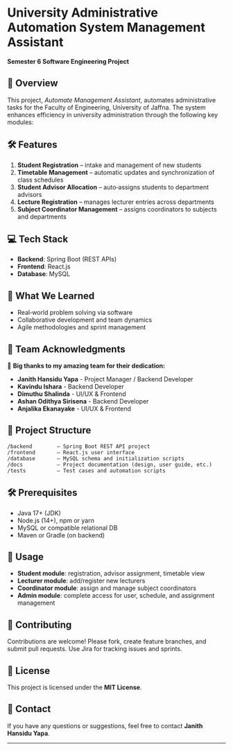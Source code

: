 # University Administrative Automation System Management Assistant

**Semester 6 Software Engineering Project**

## 🎯 Overview

This project, *Automate Management Assistant*, automates administrative tasks for the Faculty of Engineering, University of Jaffna. The system enhances efficiency in university administration through the following key modules:

## 🛠️ Features

1. **Student Registration** – intake and management of new students
2. **Timetable Management** – automatic updates and synchronization of class schedules
3. **Student Advisor Allocation** – auto‑assigns students to department advisors
4. **Lecture Registration** – manages lecturer entries across departments
5. **Subject Coordinator Management** – assigns coordinators to subjects and departments

## 💻 Tech Stack

* **Backend**: Spring Boot (REST APIs)
* **Frontend**: React.js
* **Database**: MySQL

## 🚀 What We Learned

* Real‑world problem solving via software
* Collaborative development and team dynamics
* Agile methodologies and sprint management

## 👥 Team Acknowledgments

🙌 **Big thanks to my amazing team for their dedication:**

* **Janith Hansidu Yapa** - Project Manager / Backend Developer
* **Kavindu Ishara** - Backend Developer
* **Dimuthu Shalinda** - UI/UX & Frontend
* **Ashan Odithya Sirisena** - Backend Developer
* **Anjalika Ekanayake** - UI/UX & Frontend

## 📂 Project Structure

```
/backend        — Spring Boot REST API project  
/frontend       — React.js user interface  
/database       — MySQL schema and initialization scripts  
/docs           — Project documentation (design, user guide, etc.)  
/tests          — Test cases and automation scripts  
```

## 🛠️ Prerequisites

* Java 17+ (JDK)
* Node.js (14+), npm or yarn
* MySQL or compatible relational DB
* Maven or Gradle (on backend) 

## 🧪 Usage

* **Student module**: registration, advisor assignment, timetable view
* **Lecturer module**: add/register new lecturers
* **Coordinator module**: assign and manage subject coordinators
* **Admin module**: complete access for user, schedule, and assignment management

## 📄 Contributing

Contributions are welcome! Please fork, create feature branches, and submit pull requests. Use Jira for tracking issues and sprints.

## 🪪 License

This project is licensed under the **MIT License**.

## 📧 Contact

If you have any questions or suggestions, feel free to contact **Janith Hansidu Yapa**.

---
